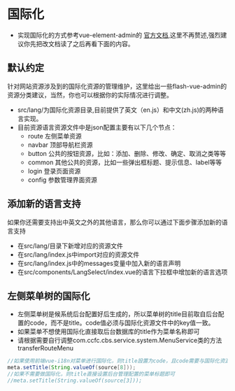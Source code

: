 # 国际化

- 实现国际化的方式参考vue-element-admin的
[官方文档](https://panjiachen.github.io/vue-element-admin-site/zh/guide/advanced/i18n.html),这里不再赘述,强烈建议你先把改文档读了之后再看下面的内容。


## 默认约定
针对网站资源涉及到的国际化资源的管理维护，这里给出一些flash-vue-admin的资源分类建议，当然，你也可以根据你的实际情况进行调整。

- src/lang/为国际化资源目录,目前提供了英文（en.js）和中文(zh.js)的两种语言实现。
- 目前资源语言资源文件中是json配置主要有以下几个节点：
    - route 左侧菜单资源
    - navbar 顶部导航栏资源
    - button 公共的按钮资源，比如：添加、删除、修改、确定、取消之类等等
    - common 其他公共的资源，比如一些弹出框标题、提示信息、label等等
    - login 登录页面资源
    - config 参数管理界面资源
 

## 添加新的语言支持
如果你还需要支持出中英文之外的其他语言，那么你可以通过下面步骤添加新的语言支持
- 在src/lang/目录下新增对应的资源文件
- 在src/lang/index.js中import对应的资源文件
- 在src/lang/index.js中的messages变量中加入新的语言声明
- 在src/components/LangSelect/index.vue的语言下拉框中增加新的语言选项


## 左侧菜单树的国际化
- 左侧菜单树是候系统后台配置好后生成的，所以菜单树的title目前取自后台配置的code，而不是title。code值必须与国际化资源文件中的key值一致。
- 如果菜单不想使用国际化直接取后台数据库的title作为菜单名称即可
- 请根据需要自行调整com.ccfc.cbs.service.system.MenuService类的方法transferRouteMenu
```java
//如果使用前端vue-i18n对菜单进行国际化，则title設置为code，且code需要与国际化资源文件中的key值一致
meta.setTitle(String.valueOf(source[8]));
//如果不需要做国际化，则title直接设置后台管理配置的菜单标题即可
//meta.setTitle(String.valueOf(source[3]));
```
